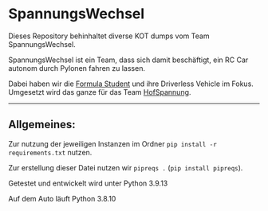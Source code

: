 # SpannungsWechsel

Dieses Repository behinhaltet diverse KOT dumps vom Team SpannungsWechsel.

SpannungsWechsel ist ein Team, dass sich damit beschäftigt, ein RC Car autonom durch Pylonen fahren zu lassen.

Dabei haben wir die [Formula Student](https://www.formulastudent.de/fsg/) und ihre Driverless Vehicle im Fokus. Umgesetzt wird das ganze für das Team [HofSpannung](https://hofspannung.de/).

___

## Allgemeines:

Zur nutzung der jeweiligen Instanzen im Ordner `pip install -r requirements.txt` nutzen.

Zur erstellung dieser Datei nutzen wir `pipreqs .` (`pip install pipreqs`).

Getestet und entwickelt wird unter Python 3.9.13

Auf dem Auto läuft Python 3.8.10

